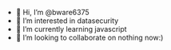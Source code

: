 - 👋 Hi, I’m @bware6375
- 👀 I’m interested in datasecurity
- 🌱 I’m currently learning javascript
- 💞️ I’m looking to collaborate on nothing now:)

<!---
bware6375/bware6375 is a ✨ special ✨ repository because its `README.md` (this file) appears on your GitHub profile.
You can click the Preview link to take a look at your changes.
--->
